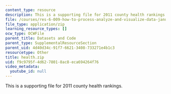 ```yaml
---
content_type: resource
description: This is a supporting file for 2011 county health rankings.
file: /courses/res-6-009-how-to-process-analyze-and-visualize-data-january-iap-2012/f9c9795f4d6278018ac8eca694264f76_health.zip
file_type: application/zip
learning_resource_types: []
ocw_type: OCWFile
parent_title: Datasets and Code
parent_type: SupplementalResourceSection
parent_uid: 4d40d34c-91f7-6621-3408-733271e4b1c3
resourcetype: Other
title: health.zip
uid: f9c9795f-4d62-7801-8ac8-eca694264f76
video_metadata:
  youtube_id: null
---
```

This is a supporting file for 2011 county health rankings.

